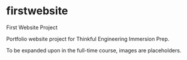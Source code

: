 # firstwebsite
First Website Project

Portfolio website project for Thinkful Engineering Immersion Prep.

To be expanded upon in the full-time course, images are placeholders.
